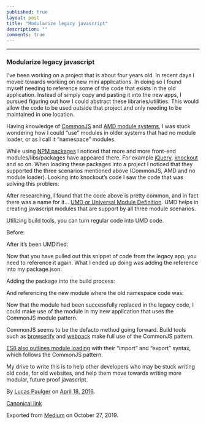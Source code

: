 ```yaml
---
published: true
layout: post
title: "Modularize legacy javascript"
description: ""
comments: true
---
```


* * *

### Modularize legacy javascript

I’ve been working on a project that is about four years old. In recent days I moved towards working on new mini applications. In doing so I found myself needing to reference some of the code that exists in the old application. Instead of simply copy and pasting it into the new apps, I pursued figuring out how I could abstract these libraries/utilities. This would allow the code to be used outside that project and only needing to be maintained in one location.

Having knowledge of [CommonJS](http://www.commonjs.org/) and [AMD module systems](http://requirejs.org/docs/whyamd.html), I was stuck wondering how I could “use” modules in older systems that had no module loader, or as I call it “namespace” modules.

While using [NPM packages](http://npmjs.org/) I noticed that more and more front-end modules/libs/packages have appeared there. For example [jQuery](https://www.npmjs.com/package/jquery), [knockout](https://www.npmjs.com/package/knockout) and so on. When loading these packages into a project I noticed that they supported the three scenarios mentioned above (CommonJS, AMD and no module loader). Looking into knockout’s code I saw the code that was solving this problem:

<script src="https://gist.github.com/lpaulger/381ef352bdc285a978ff1294b4419378.js"></script>

After researching, I found that the code above is pretty common, and in fact there was a name for it… [UMD or Universal Module Definition](https://github.com/umdjs/umd). UMD helps in creating javascript modules that are support by all three module scenarios.

Utilizing build tools, you can turn regular code into UMD code.

Before:
<script src="https://gist.github.com/lpaulger/07de7967f7e29a1047b8836041449c34.js"></script>

After it’s been UMDified:
<script src="https://gist.github.com/lpaulger/1ae8a6a828b931831b6884d93309b39d.js"></script>

Now that you have pulled out this snippet of code from the legacy app, you need to reference it again. What I ended up doing was adding the reference into my package.json:

<script src="https://gist.github.com/lpaulger/682646773d0da267f58275c49c11adc5.js"></script>

Adding the package into the build process:

<script src="https://gist.github.com/lpaulger/5c26226b1ba1c49822b6b04f406bbb0d.js"></script>

And referencing the new module where the old namespace code was:

<script src="https://gist.github.com/lpaulger/d5755727576b97c7cc681b8d5f161e6a.js"></script>

Now that the module had been successfully replaced in the legacy code, I could make use of the module in my new application that uses the CommonJS module pattern.

CommonJS seems to be the defacto method going forward. Build tools such as [browserify](http://browserify.org/) and [webpack](https://webpack.github.io/) make full use of the CommonJS pattern.

[ES6 also outlines module loading](https://developer.mozilla.org/en-US/docs/Web/JavaScript/Reference/Statements/import) with their “import” and “export” syntax, which follows the CommonJS pattern.

My drive to write this is to help other developers who may be stuck writing old code, for old websites, and help them move towards writing more modular, future proof javascript.


By [Lucas Paulger](https://medium.com/@lpaulger) on [<time class="dt-published" datetime="2016-04-18T09:23:25.511Z">April 18, 2016</time>](https://medium.com/p/2758ffcdcd3e).

[Canonical link](https://medium.com/@lpaulger/modularize-legacy-javascript-2758ffcdcd3e)

Exported from [Medium](https://medium.com) on October 27, 2019.
